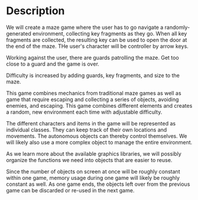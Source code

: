 # Description

We will create a maze game where the user has to go navigate a randomly-generated environment, collecting key fragments as they go. When all key fragments are collected, the resulting key can be used to open the door at the end of the maze. THe user's character will be controller by arrow keys.

Working against the user, there are guards patrolling the maze. Get too close to a guard and the game is over.

Difficulty is increased by adding guards, key fragments, and size to the maze.

This game combines mechanics from traditional maze games as well as game that require escaping and collecting a series of objects, avoiding enemies, and escaping. This game combines different elements and creates a random, new environment each time with adjustable difficulty.

The different characters and items in the game will be represented as individual classes. They can keep track of their own locations and movements. The autonomous objects can thereby control themselves. We will likely also use a more complex object to manage the entire environment.

As we learn more about the available graphics libraries, we will possibly organize the functions we need into objects that are easier to reuse.

Since the number of objects on screen at once will be roughly constant within one game, memory usage during one game will likely be roughly constant as well. As one game ends, the objects left over from the previous game can be discarded or re-used in the next game.
